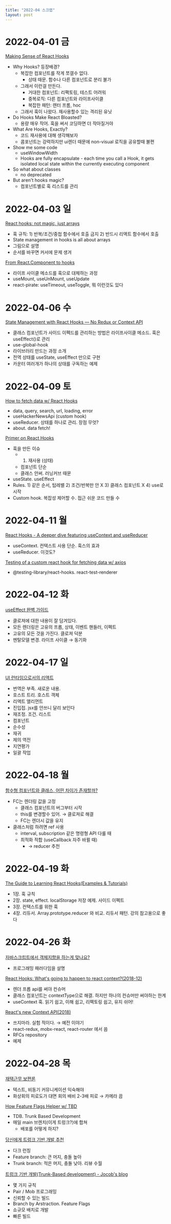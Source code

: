 ```yaml
---
title: "2022-04 스크랩"
layout: post
---
```


# 2022-04-01 금

[Making Sense of React Hooks](https://medium.com/@dan_abramov/making-sense-of-react-hooks-fdbde8803889)

- Why Hooks? 등장배경?
  - 복잡한 컴포넌트를 작게 쪼갤수 없다.
    - 상태 때문. 함수나 다른 컴포넌트로 분리 불가
  - 그래서 이런걸 만든다.
    - 거대한 컴포넌트: 리팩토링, 테스트 어려워
    - 중복로직: 다른 컴포넌트와 라이프사이클
    - 복잡한 패턴: 렌터 프롬, hoc
  - 그래서 훅이 나왔다. 재사용할수 있는 격리된 유닛
- Do Hooks Make React Bloasted?
  - 용량 매우 작어. 훅을 써서 코딩하면 더 작아질거야
- What Are Hooks, Exactly?
  - 코드 재사용에 대해 생각해보자
  - 콤포넌트는 강력하지만 ui렌더 때문에 non-visual 로직을 공유할때 불편
- Show me some code
  - useWindowWidth
  - Hooks are fully encapsulate - each time you call a Hook, it gets isolated local state within the currently executing component
- So what about classes
  - no deprecated
- But aren't hooks magic?
  - 컴포넌트별로 훅 리스트를 관리

# 2022-04-03 일

[React hooks: not magic, just arrays](https://medium.com/@ryardley/react-hooks-not-magic-just-arrays-cd4f1857236e)

- 훅 규칙: 1) 반복/조건/중첩 함수에서 호출 금지 2) 반드시 리액트 함수에서 호출
- State management in hooks is all about arrays
- 그림으로 설명
- 순서를 바꾸면 커서에 문제 생겨

[From React.Component to hooks](https://medium.com/@ryardley/react-hooks-not-magic-just-arrays-cd4f1857236e)

- 라이프 사이클 메소드를 훅으로 대체하는 과정
- useMount, useUnMount, useUpdate
- react-pirate: useTimeout, useToggle, 뭐 이런것도 있다

# 2022-04-06 수

[State Management with React Hooks — No Redux or Context API](https://medium.com/@ryardley/react-hooks-not-magic-just-arrays-cd4f1857236e)

- 클래스 컴포넌트가 사이드 이펙드를 관리하는 방법은 라이프사이클 메소드. 훅은 useEffect()로 관리
- use-global-hook
- 라이브러리 만드는 과정 소개
- 전역 상태를 useState, useEffect 만으로 구현
- 카운터 여러개가 하나의 상태를 구독하는 예제

# 2022-04-09 토

[How to fetch data w/ React Hooks](https://www.robinwieruch.de/react-hooks-fetch-data/)

- data, query, search, url, loading, error
- useHackerNewsApi (custom hook)
- useReducer. 상태를 하나로 관리. 장점 무엇?
- about. data fetch!

[Primer on React Hooks](https://testdriven.io/blog/react-hooks-primer/)

- 훅을 만든 이슈
  - 1. 재사용 (상태)
  - 컴포넌트 단순
  - 클래스 안써. 러닝커브 때문
- useState. useEffect
- Rules. 1) 같은 순서, 탑레밸 2) 조건/반복만 안 X 3) 클래스 컴포넌트 X 4) use로 시작
- Custom hook. 복잡성 제어할 수. 접근 쉬운 코드 만들 수

# 2022-04-11 월

[React Hooks - A deeper dive featuring useContext and useReducer](https://testdriven.io/blog/react-hooks-advanced/)

- useContext. 컨택스트 사용 단순. 훅스의 효과
- useReducer. 이것도?

[Testing of a custom react hook for fetching data w/ axios](https://dev.to/doppelmutzi/testing-of-a-custom-react-hook-for-fetching-data-with-axios-4gf1)

- @testing-library/react-hooks. react-test-renderer

# 2022-04-12 화

[useEffect 완벽 가이드](https://overreacted.io/ko/a-complete-guide-to-useeffect/)

- 클로져에 대한 내용이 잘 담겨있다.
- 모든 렌더링은 고유의 프롭, 상태, 이벤트 핸들러, 이펙트
- 고유의 모든 것을 가진다. 클로져 덕분
- 멘탈모델 변경. 라이프 사이클 → 동기화

# 2022-04-17 일

[UI 런타임으로서의 리액트](https://overreacted.io/ko/react-as-a-ui-runtime/)

- 번역은 부족. 새로운 내용.
- 호스트 트리. 호스트 객체
- 리액트 앨리먼트
- 진입접. jsx를 안쓰니 달리 보인다
- 재조정. 조건. 리스트
- 컴포넌트
- 순수성
- 재귀
- 제의 역전
- 지연평가
- 일괄 작업

# 2022-04-18 월

[함수형 컴포넌트와 클래스, 어떤 차이가 존재할까?](https://overreacted.io/ko/how-are-function-components-different-from-classes/)

- FC는 렌더링 값을 고정
  - 클래스 컴포넌트의 버그부터 시작
  - this를 변경할수 있어. → 클로져로 해결
  - FC는 렌더시 값을 유지
- 클래스처럼 하려면 ref 사용
  - interval, subscription 같은 명령형 API 다룰 때
  - 최적화 적합 (useCallback 자주 바뀔 때)
    - → reducer 추천

# 2022-04-19 화

[The Guide to Learning React Hooks(Examples & Tutorials)](https://www.telerik.com/kendo-react-ui/react-hooks-guide/)

- 1장. 훅 규칙
- 2장. state, effect. localStorage 저장 예제. 사이드 이펙트
- 3장. 컨택스트를 위한 훅
- 4장. 리듀서. Array.prototype.reducer 와 비교. 리듀서 패턴. 강의 참고용으로 좋다

# 2022-04-26 화

[자바스크립트에서 객체지향을 하는게 맞나요?](https://yozm.wishket.com/magazine/detail/1396/)

- 프로그래밍 패러다임을 설명

[React Hooks: What's going to happen to react context?(2018-12)](https://kentcdodds.com/blog/react-hooks-whats-going-to-happen-to-react-context)

- 렌더 프롭 api를 써야 컨슈머
- 클래스 컴포넌트는 contextType으로 해결. 하지만 하나의 컨슈머만 써야하는 한계
- useContext 훅. 읽기 쉽고, 이해 쉽고, 리팩토링 쉽고, 유지 쉬어!

[React's new Context API(2018)](https://kentcdodds.com/blog/reacts-new-context-api)

- 쓰지마라. 실험 적이다. → 예전 이야기
- react-redux, mobx-react, react-router 에서 씀
- RFCs repository
- 예제

# 2022-04-28 목

[재택근무 보편론](https://www.saeyoonjeong.com/blog/remote-work)

- 텍스트, 비동기 커뮤니케이션 익숙해야
- 화상회의 피로도가 대면 회의 배비 2-3배 피로 → 카메라 끔

[How Feature Flags Helper w/ TBD](https://harness.io/blog/feature-flags/trunk-based-development/)

- TDB. Trunk Based Development
- 매일 main 브렌치(이게 트렁크?)에 합쳐
  - 배포를 어떻게 하지?

[당신에게 트렁크 기반 개발 추천](https://trend21c.tistory.com/2231)

- 다크 런칭
- Feature branch: 큰 머지, 충돌 높아
- Trunk branch: 적은 머지, 충돌 낮아. 리뷰 수월

[트렁크 기반 개발(Trunk-Based development) - Jocob's blog](https://code-masterjung.tistory.com/73)

- 몇 가지 규칙
- Pair / Mob 프로그래밍
- 신뢰할 수 있는 빌드
- Branch by Arstraction. Feature Flags
- 쇼규모 배치로 개발
- 빠른 빌드
